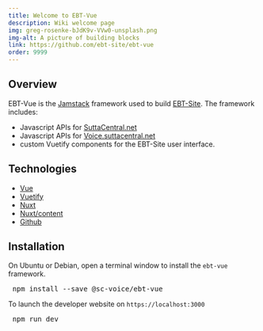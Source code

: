 ```yaml
---
title: Welcome to EBT-Vue
description: Wiki welcome page
img: greg-rosenke-bJdK9v-VVw0-unsplash.png
img-alt: A picture of building blocks
link: https://github.com/ebt-site/ebt-vue
order: 9999
---
```


## Overview
EBT-Vue is the [Jamstack](https://jamstack.org/) framework 
used to build [EBT-Site](https://sc-voice.github.io/ebt-site).
The framework includes:

* Javascript APIs for [SuttaCentral.net](https://suttacentral.net)
* Javascript APIs for [Voice.suttacentral.net](https://voice.suttacentral.net)
* custom Vuetify components for the EBT-Site user interface.

## Technologies

* [Vue](https://vuejs.org/)
* [Vuetify](https://vuetifyjs.com/)
* [Nuxt](https://nuxtjs.org/)
* [Nuxt/content](https://content.nuxtjs.org/)
* [Github](https://github.com)

## Installation

On Ubuntu or Debian, open a terminal window
to install the `ebt-vue` framework.


<pre> npm install --save @sc-voice/ebt-vue </pre>

To launch the developer website on `https://localhost:3000`

<pre> npm run dev </pre>
